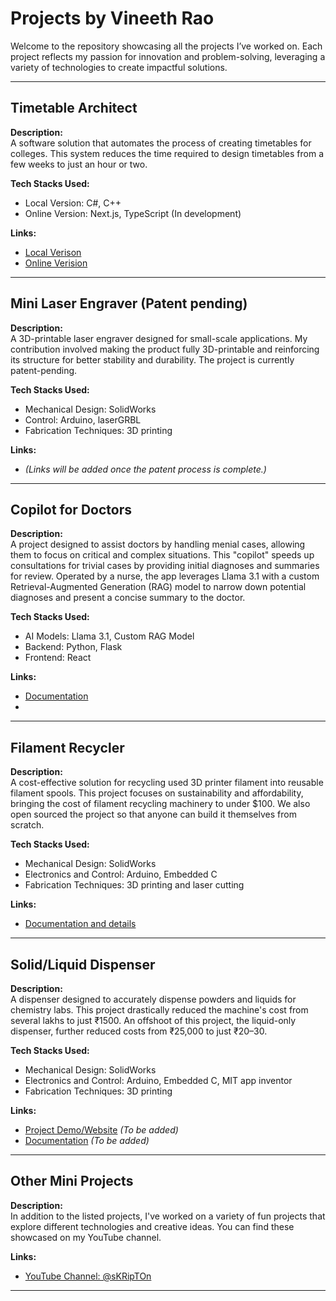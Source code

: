 # Projects by Vineeth Rao  
Welcome to the repository showcasing all the projects I’ve worked on. Each project reflects my passion for innovation and problem-solving, leveraging a variety of technologies to create impactful solutions.

---

## Timetable Architect  
**Description:**  
A software solution that automates the process of creating timetables for colleges. This system reduces the time required to design timetables from a few weeks to just an hour or two.  

**Tech Stacks Used:**  
- Local Version: C#, C++  
- Online Version: Next.js, TypeScript  (In development)

**Links:**  
- [Local Verison](https://github.com/Shreya5619/TimeTable-Architect.git)  
- [Online Verision](https://github.com/VineethRV/timetablearchitect) 

---

## Mini Laser Engraver (Patent pending)  
**Description:**  
A 3D-printable laser engraver designed for small-scale applications. My contribution involved making the product fully 3D-printable and reinforcing its structure for better stability and durability. The project is currently patent-pending.  


**Tech Stacks Used:**  
- Mechanical Design: SolidWorks  
- Control: Arduino, laserGRBL  
- Fabrication Techniques: 3D printing 

**Links:**  
- *(Links will be added once the patent process is complete.)*

---

## Copilot for Doctors  
**Description:**  
A project designed to assist doctors by handling menial cases, allowing them to focus on critical and complex situations. This "copilot" speeds up consultations for trivial cases by providing initial diagnoses and summaries for review. Operated by a nurse, the app leverages Llama 3.1 with a custom Retrieval-Augmented Generation (RAG) model to narrow down potential diagnoses and present a concise summary to the doctor.  

**Tech Stacks Used:**  
- AI Models: Llama 3.1, Custom RAG Model  
- Backend: Python, Flask  
- Frontend: React

**Links:**  
- [Documentation](https://github.com/sushi00/akinator_med)
- 
---

## Filament Recycler  
**Description:**  
A cost-effective solution for recycling used 3D printer filament into reusable filament spools. This project focuses on sustainability and affordability, bringing the cost of filament recycling machinery to under $100. We also open sourced the project so that anyone can build it themselves from scratch.

**Tech Stacks Used:**  
- Mechanical Design: SolidWorks  
- Electronics and Control: Arduino, Embedded C  
- Fabrication Techniques: 3D printing and laser cutting

**Links:**  
- [Documentation and details](https://www.augmentedlabs.in/blogs/Filament-Recycler)

---

## Solid/Liquid Dispenser  
**Description:**  
A dispenser designed to accurately dispense powders and liquids for chemistry labs. This project drastically reduced the machine's cost from several lakhs to just ₹1500. An offshoot of this project, the liquid-only dispenser, further reduced costs from ₹25,000 to just ₹20–30.  

**Tech Stacks Used:**  
- Mechanical Design: SolidWorks  
- Electronics and Control: Arduino, Embedded C, MIT app inventor
- Fabrication Techniques: 3D printing

**Links:**  
- [Project Demo/Website](#) *(To be added)*  
- [Documentation](#) *(To be added)*  

---

## Other Mini Projects  
**Description:**  
In addition to the listed projects, I've worked on a variety of fun projects that explore different technologies and creative ideas. You can find these showcased on my YouTube channel.  

**Links:**  
- [YouTube Channel: @sKRipTOn](https://www.youtube.com/@sKRipTOn)


------





